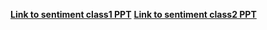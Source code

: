 **[Link to sentiment class1 PPT](https://docs.google.com/presentation/d/1lLzPKdBrMDmeQz6zogmeAn3WRe0DYIi6rnESwwqqduE/edit)**
**[Link to sentiment class2 PPT](https://docs.google.com/presentation/d/1DotiIaP7rgNUvIA5KvwRYgBkryl97af5KjOfTcEQHJI/edit)**
